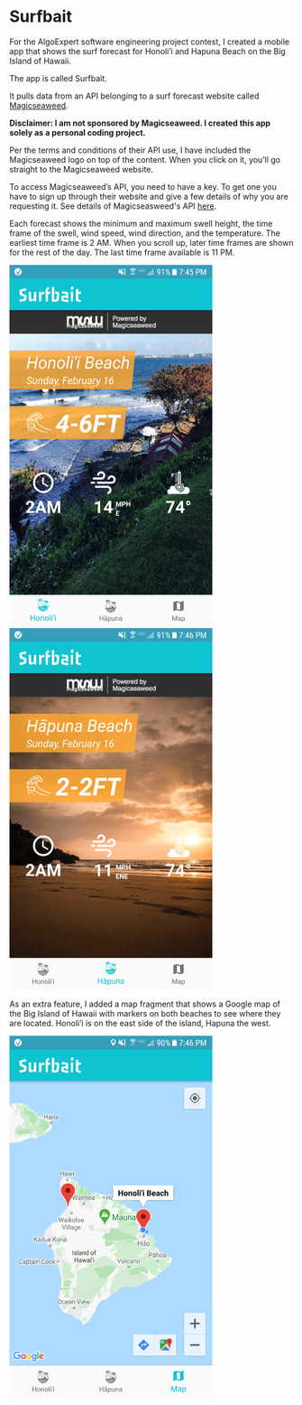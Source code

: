 # Surfbait

For the AlgoExpert software engineering project contest, I created a mobile app that shows the surf forecast for Honoli’i and Hapuna Beach on the Big Island of Hawaii.

The app is called Surfbait. 

It pulls data from an API belonging to a surf forecast website called [Magicseaweed](https://magicseaweed.com/).

**Disclaimer: I am not sponsored by Magicseaweed. I created this app solely as a personal coding project.**

Per the terms and conditions of their API use, I have included the Magicseaweed logo on top of the content. When you click on it, you’ll go straight to the Magicseaweed website.

To access Magicseaweed’s API, you need to have a key. To get one you have to sign up through their website and give a few details of why you are requesting it. See details of Magicseasweed's API [here](https://magicseaweed.com/developer/api).

Each forecast shows the minimum and maximum swell height, the time frame of the swell, wind speed, wind direction, and the temperature. The earliest time frame is 2 AM. When you scroll up, later time frames are shown for the rest of the day. The last time frame available is 11 PM.

<img src="screenshots/honolii_screenshot.png" width="360" height="640"> <img src="screenshots/hapuna_screenshot.png" width="360" height="640">

As an extra feature, I added a map fragment that shows a Google map of the Big Island of Hawaii with markers on both beaches to see where they are located. Honoli’i is on the east side of the island, Hapuna the west.

<img src="screenshots/map_screenshot.png" width="360" height="640">
